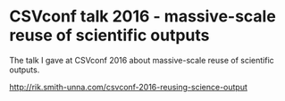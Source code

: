 # CSVconf talk 2016 - massive-scale reuse of scientific outputs

The talk I gave at CSVconf 2016 about massive-scale reuse of scientific outputs.

http://rik.smith-unna.com/csvconf-2016-reusing-science-output
